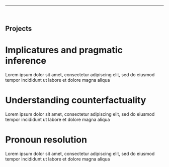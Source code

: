 ---

<h2 style="margin: 60px 0px 10px;">Projects</h2>

# Implicatures and pragmatic inference

Lorem ipsum dolor sit amet, consectetur adipiscing elit, sed do eiusmod tempor incididunt ut labore et dolore magna aliqua

# Understanding counterfactuality

Lorem ipsum dolor sit amet, consectetur adipiscing elit, sed do eiusmod tempor incididunt ut labore et dolore magna aliqua

# Pronoun resolution

Lorem ipsum dolor sit amet, consectetur adipiscing elit, sed do eiusmod tempor incididunt ut labore et dolore magna aliqua